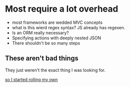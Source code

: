 # Most require a lot overhead #
+ most frameworks are wedded MVC concepts
+ what is this wierd regex syntax? JS already has regexen.
+ Is an ORM really necessary?
+ Specifying actions with deeply nested JSON
+ There shouldn't be so many steps

## These aren't bad things ##

They just weren't the exact thing I was looking for.

[so I started rolling my own](first-steps.md)

